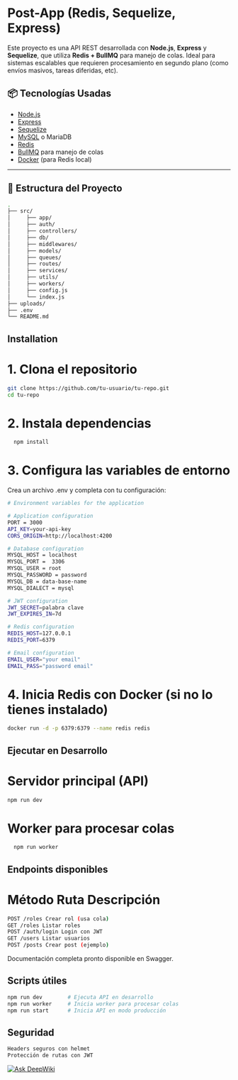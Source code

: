 # Post-App (Redis, Sequelize, Express)

Este proyecto es una API REST desarrollada con **Node.js**, **Express** y **Sequelize**, que utiliza **Redis + BullMQ** para manejo de colas. Ideal para sistemas escalables que requieren procesamiento en segundo plano (como envíos masivos, tareas diferidas, etc).

## 📦 Tecnologías Usadas

- [Node.js](https://nodejs.org/)
- [Express](https://expressjs.com/)
- [Sequelize](https://sequelize.org/)
- [MySQL](https://www.mysql.com/) o MariaDB
- [Redis](https://redis.io/)
- [BullMQ](https://docs.bullmq.io/) para manejo de colas
- [Docker](https://www.docker.com/) (para Redis local)

---

## 📁 Estructura del Proyecto

```bash
.
├── src/
│     ├── app/
│     ├── auth/
│     ├── controllers/
│     ├── db/
│     ├── middlewares/
│     ├── models/
│     ├── queues/
│     ├── routes/
│     ├── services/
│     ├── utils/
│     ├── workers/
│     ├── config.js
│     └── index.js
├── uploads/
├── .env
└── README.md
```

## Installation

# 1. Clona el repositorio

```bash
git clone https://github.com/tu-usuario/tu-repo.git
cd tu-repo
```

# 2. Instala dependencias

```bash
  npm install
```

# 3. Configura las variables de entorno

Crea un archivo .env y completa con tu configuración:

```bash
# Environment variables for the application

# Application configuration
PORT = 3000
API_KEY=your-api-key
CORS_ORIGIN=http://localhost:4200

# Database configuration
MYSQL_HOST = localhost
MYSQL_PORT =  3306
MYSQL_USER = root
MYSQL_PASSWORD = password
MYSQL_DB = data-base-name
MYSQL_DIALECT = mysql

# JWT configuration
JWT_SECRET=palabra clave
JWT_EXPIRES_IN=7d

# Redis configuration
REDIS_HOST=127.0.0.1
REDIS_PORT=6379

# Email configuration
EMAIL_USER="your email"
EMAIL_PASS="password email"
```

# 4. Inicia Redis con Docker (si no lo tienes instalado)

```bash
docker run -d -p 6379:6379 --name redis redis
```

## Ejecutar en Desarrollo

# Servidor principal (API)

```bash
npm run dev
```

# Worker para procesar colas

```bash
  npm run worker
```

## Endpoints disponibles

# Método Ruta Descripción

```bash
POST /roles Crear rol (usa cola)
GET /roles Listar roles
POST /auth/login Login con JWT
GET /users Listar usuarios
POST /posts Crear post (ejemplo)
```

Documentación completa pronto disponible en Swagger.

## Scripts útiles

```bash
npm run dev        # Ejecuta API en desarrollo
npm run worker     # Inicia worker para procesar colas
npm run start      # Inicia API en modo producción
```

## Seguridad

```bash
Headers seguros con helmet
Protección de rutas con JWT
```

[![Ask DeepWiki](https://deepwiki.com/badge.svg)](https://deepwiki.com/LMG87/post-app-server)
